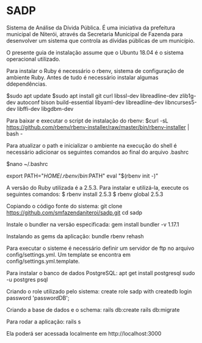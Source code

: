 # SADP
Sistema de Análise da Dívida Pública. É uma iniciativa da prefeitura municipal de Niterói, através da Secretaria Municipal de Fazenda para desenvolver um sistema que controla as dívidas públicas de um município.



O presente guia de instalação assume que o Ubuntu 18.04 é o sistema operacional utilizado.

Para instalar o Ruby é necessário o rbenv, sistema de configuração de ambiente Ruby. Antes de tudo é necessário instalar algumas ddependências.

$sudo apt update
$sudo apt install git curl libssl-dev libreadline-dev zlib1g-dev autoconf bison build-essential libyaml-dev libreadline-dev libncurses5-dev libffi-dev libgdbm-dev

Para baixar e executar o script de instalação do rbenv:
$curl -sL https://github.com/rbenv/rbenv-installer/raw/master/bin/rbenv-installer | bash -

Para atualizar o path e inicializar o ambiente na execução do shell é necessário adicionar os seguintes comandos ao final do arquivo .bashrc

$nano ~/.bashrc

export PATH="$HOME/.rbenv/bin:$PATH"
eval "$(rbenv init -)"

A versão do Ruby utilizada é a 2.5.3. Para instalar e utilizá-la, execute os seguintes comandos:
$ rbenv install 2.5.3
$ rbenv global 2.5.3

Copiando o código fonte do sistema:
git clone https://github.com/smfazendaniteroi/sadp.git
cd sadp

Instale o bundler na versão especificada:
gem install bundler -v 1.17.1

Instalando as gems da aplicação:
bundle
rbenv rehash

Para executar o sisteme é necessário definir um servidor de ftp no arquivo config/settings.yml. Um template se encontra em config/settings.yml.template.

Para instalar o banco de dados PostgreSQL:
apt get install postgresql
sudo -u postgres psql

Criando o role utilizado pelo sistema:
create role sadp with createdb login password 'passwordDB';

Criando a base de dados e o schema:
rails db:create
rails db:migrate

Para rodar a aplicação:
rails s

Ela poderá ser acessada localmente em http://localhost:3000
